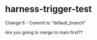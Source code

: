 # harness-trigger-test

Change 6 - Commit to "default_branch"

Are you going to merge to main first??
